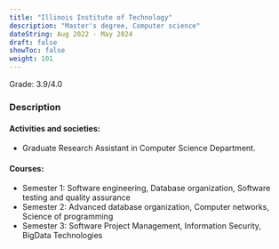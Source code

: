 ```yaml
---
title: "Illinois Institute of Technology"
description: "Master's degree, Computer science"
dateString: Aug 2022 - May 2024
draft: false
showToc: false
weight: 101
--- 
```

Grade: 3.9/4.0

### Description
#### Activities and societies: 
- Graduate Research Assistant in Computer Science Department.
#### Courses: 
- Semester 1: Software engineering, Database organization, Software testing and quality assurance
- Semester 2: Advanced database organization, Computer networks, Science of programming
- Semester 3: Software Project Management, Information Security, BigData Technologies

<!-- ### Description -->


<!--![](/experience/buyerassist/img1.jpeg#center) -->
